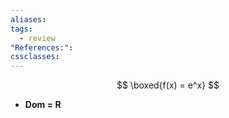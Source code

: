 ```yaml
---
aliases: 
tags:
  - review
"References:": 
cssclasses:
---
```

$$
\boxed{f(x) = e^x}
$$

+ **Dom = R**

